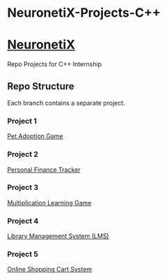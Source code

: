 # NeuronetiX-Projects-C++
# [NeuronetiX](https://www.linkedin.com/company/neuronetixacademy/posts/?feedView=all) 
Repo Projects for C++ Internship

## Repo Structure 
Each branch contains a separate project.

### Project 1
[Pet Adoption Game](https://github.com/Noha-Elnemr/NeuronetiX-Projects-C-/tree/project1)

### Project 2 
[Personal Finance Tracker](https://github.com/Noha-Elnemr/NeuronetiX-Projects-C-/tree/Project2)

### Project 3
[Multiplication Learning Game](https://github.com/Noha-Elnemr/NeuronetiX-Projects-C-/tree/Project3)

### Project 4
[Library Management System (LMS)](https://github.com/Noha-Elnemr/NeuronetiX-Projects-C-/tree/Project4)

### Project 5
[Online Shopping Cart System](https://github.com/Noha-Elnemr/NeuronetiX-Projects-C-/tree/Project5)
